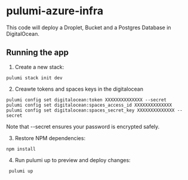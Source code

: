 # pulumi-azure-infra

This code will deploy a Droplet, Bucket and a Postgres Database in DigitalOcean.


## Running the app

1. Create a new stack:

```
pulumi stack init dev
```

2. Creawte tokens and spaces keys in the digitalocean

```
pulumi config set digitalocean:token XXXXXXXXXXXXXX --secret
pulumi config set digitalocean:spaces_access_id XXXXXXXXXXXXXX
pulumi config set digitalocean:spaces_secret_key XXXXXXXXXXXXXX --secret
```

Note that --secret ensures your password is encrypted safely.


3. Restore NPM dependencies:

```
npm install
```

4. Run pulumi up to preview and deploy changes:

```
 pulumi up
```